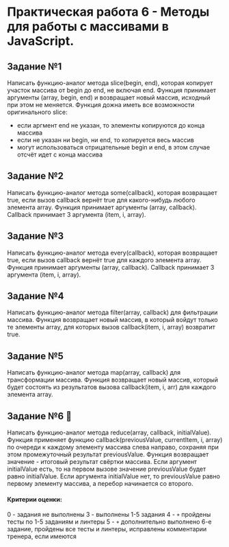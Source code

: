 # Практическая работа 6 - Методы для работы с массивами в JavaScript.

## Задание №1

Написать функцию-аналог метода slice(begin, end), которая копирует участок массива от begin до end, не включая end. Функция принимает аргументы (array, begin, end) и возвращает новый массив, исходный при этом не меняется. Функция дожна иметь все возможности оригинального slice:
-   если аргмент end не указан, то элементы копируются до конца массива
-   если не указан ни begin, ни end, то копируется весь массив
-   могут использоваться отрицательные begin и end, в этом случае отсчёт идет с конца массива

## Задание №2

Написать функцию-аналог метода some(callback), которая возвращает true, если вызов callback вернёт true для какого-нибудь любого элемента array. Функция принимает аргументы (array, callback). Callback принимает 3 аргумента (item, i, array).

## Задание №3

Написать функцию-аналог метода every(callback), которая возвращает true, если вызов callback вернёт true для каждого элемента array. Функция принимает аргументы (array, callback). Callback принимает 3 аргумента (item, i, array).

## Задание №4

Написать функцию-аналог метода filter(array, callback) для фильтрации массива. Функция возвращает новый массив, в который войдут только те элементы array, для которых вызов callback(item, i, array) возвратит true.

## Задание №5

Написать функцию-аналог метода map(array, callback) для трансформации массива. Функция возвращает новый массив, который будет состоять из результатов вызова callback(item, i, arr) для каждого элемента array.

## Задание №6 💪

Написать функцию-аналог метода reduce(array, callback, initialValue). Функция применяет функцию callback(previousValue, currentItem, i, array) по очереди к каждому элементу массива слева направо, сохраняя при этом промежуточный результат previousValue. Функция возвращает значение - итоговый результат свёртки массива. Если аргумент initialValue есть, то на первом вызове значение previousValue будет равно initialValue. Если аргумента initialValue нет, то previousValue равно первому элементу массива, а перебор начинается со второго.

#### Критерии оценки: 
0 - задания не выполнены
3 - выполнены 1-5 задания
4 - `+` пройдены тесты по 1-5 заданиям и линтеры
5 - `+` дополнительно выполнено 6-е задание, пройдены все тесты и линтеры, исправлены комментарии тренера, если имеются